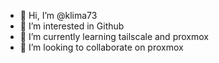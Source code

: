 - 👋 Hi, I’m @klima73
- 👀 I’m interested in Github
- 🌱 I’m currently learning tailscale and proxmox
- 💞️ I’m looking to collaborate on proxmox


<!---
klima73/klima73 is a ✨ special ✨ repository because its `README.md` (this file) appears on your GitHub profile.
You can click the Preview link to take a look at your changes.
--->
